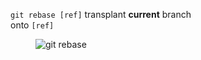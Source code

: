 `git rebase [ref]` transplant **current** branch<br/>onto `[ref]`

<figure class="toggle-figure">
    <span class="toggle-figure__button"></span>
    <img class="toggle-figure__figure" alt="git rebase" src="img/gif/git-rebase.gif"/>
</figure>
